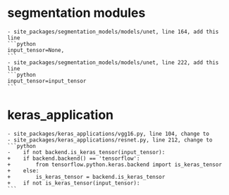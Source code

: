 # segmentation modules
    - site_packages/segmentation_models/models/unet, line 164, add this line
    ```python
    input_tensor=None,
    ```
    - site_packages/segmentation_models/models/unet, line 222, add this line
    ```python
    input_tensor=input_tensor
    ```
# keras_application
    - site_packages/keras_applications/vgg16.py, line 104, change to 
    - site_packages/keras_applications/resnet.py, line 212, change to 
    ```python
    -    if not backend.is_keras_tensor(input_tensor):
    +    if backend.backend() == 'tensorflow':
    +        from tensorflow.python.keras.backend import is_keras_tensor
    +    else:
    +        is_keras_tensor = backend.is_keras_tensor
    +    if not is_keras_tensor(input_tensor):
    ```